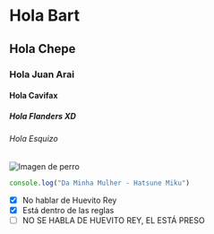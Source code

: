 # Hola Bart
## Hola Chepe
### Hola Juan Arai
#### Hola Cavifax
##### Hola Flanders XD
###### Hola Esquizo
![Imagen de perro](https://i.ytimg.com/vi/V5Cw-mfVw50/hqdefault.jpg)
``` javascript
console.log("Da Minha Mulher - Hatsune Miku")
```
- [X] No hablar de Huevito Rey
- [X] Está dentro de las reglas
- [ ] NO SE HABLA DE HUEVITO REY, EL ESTÁ PRESO
